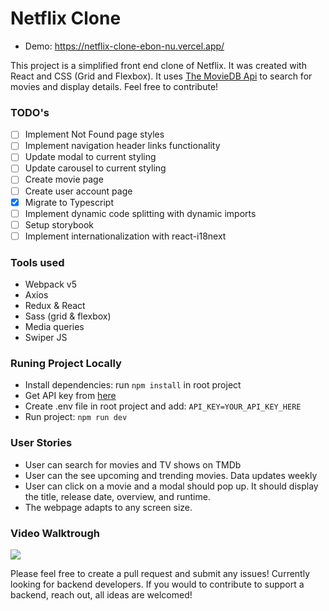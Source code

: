 # Netflix Clone

- Demo: <https://netflix-clone-ebon-nu.vercel.app/>

This project is a simplified front end clone of Netflix. It was created with React and CSS (Grid and Flexbox). It uses [The MovieDB Api](https://www.themoviedb.org/documentation/api) to search for movies and display details. Feel free to contribute!

### TODO's

- [ ] Implement Not Found page styles
- [ ] Implement navigation header links functionality
- [ ] Update modal to current styling
- [ ] Update carousel to current styling
- [ ] Create movie page
- [ ] Create user account page
- [x] Migrate to Typescript
- [ ] Implement dynamic code splitting with dynamic imports
- [ ] Setup storybook
- [ ] Implement internationalization with react-i18next

### Tools used

- Webpack v5
- Axios
- Redux & React
- Sass (grid & flexbox)
- Media queries
- Swiper JS

### Runing Project Locally

- Install dependencies: run `npm install` in root project
- Get API key from [here](https://www.themoviedb.org/documentation/api)
- Create .env file in root project and add: `API_KEY=YOUR_API_KEY_HERE`
- Run project: `npm run dev`

### User Stories

- User can search for movies and TV shows on TMDb
- User can the see upcoming and trending movies. Data updates weekly
- User can click on a movie and a modal should pop up. It should display the title, release date, overview, and runtime.
- The webpage adapts to any screen size.

### Video Walktrough

![](https://github.com/AndresXI/Netflix-Clone/blob/master/netflix-demo.gif?raw=true)

Please feel free to create a pull request and submit any issues!
Currently looking for backend developers. If you would to contribute to support a backend, reach out, all ideas are welcomed!
